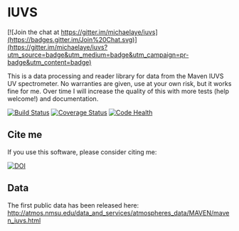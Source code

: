 # IUVS

[![Join the chat at https://gitter.im/michaelaye/iuvs](https://badges.gitter.im/Join%20Chat.svg)](https://gitter.im/michaelaye/iuvs?utm_source=badge&utm_medium=badge&utm_campaign=pr-badge&utm_content=badge)

This is a data processing and reader library for data from the Maven IUVS UV spectrometer. No warranties are given, use at your own risk, but it works fine for me. Over time I will increase the quality of this with more tests (help welcome!) and documentation.

[![Build Status](https://travis-ci.org/michaelaye/iuvs.svg?branch=master)](https://travis-ci.org/michaelaye/iuvs)
[![Coverage Status](https://coveralls.io/repos/michaelaye/iuvs/badge.svg?branch=master&service=github)](https://coveralls.io/github/michaelaye/iuvs?branch=master)
[![Code Health](https://landscape.io/github/michaelaye/iuvs/master/landscape.svg?style=flat)](https://landscape.io/github/michaelaye/iuvs/master)

## Cite me

If you use this software, please consider citing me:

[![DOI](https://zenodo.org/badge/15486/michaelaye/iuvs.svg)](https://zenodo.org/badge/latestdoi/15486/michaelaye/iuvs)

## Data
The first public data has been released here: http://atmos.nmsu.edu/data_and_services/atmospheres_data/MAVEN/maven_iuvs.html
